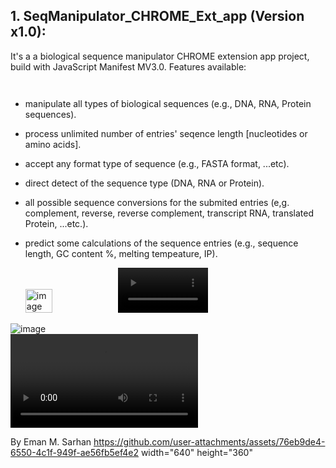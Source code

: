 ## 1. SeqManipulator_CHROME_Ext_app (Version x1.0):
It's a a biological sequence manipulator CHROME extension app project, build with JavaScript Manifest MV3.0.
Features available:


<div style="display: flex; align-items: center; justify-content: space-between;">
  
* manipulate all types of biological sequences (e.g., DNA, RNA, Protein sequences).
* process unlimited number of entries' seqence length [nucleotides or amino acids].
* accept any format type of sequence (e.g., FASTA format, ...etc).
* direct detect of the sequence type (DNA, RNA or Protein).
* all possible sequence conversions for the submited entries (e,g. complement, reverse, reverse complement, transcript RNA, translated Protein, ...etc.).
* predict some calculations of the sequence entries (e.g., sequence length, GC content %, melting tempeature, IP).
  
  <img alt="image" src="https://github.com/user-attachments/assets/51de3e54-0ce9-4ff7-bbe5-b31c8e83a68d" style="width: 30%; height: auto;" />
  <video controls src="https://github.com/user-attachments/assets/76eb9de4-6550-4c1f-949f-ae56fb5ef4e2" style="width: 30%; height: auto;"></video>
</div>



<div class='row'>
  <div class='col-6'>
      <img alt="image" src="https://github.com/user-attachments/assets/51de3e54-0ce9-4ff7-bbe5-b31c8e83a68d" /> 
  </div>

  <div class='col-6'>
      <video controls src="https://github.com/user-attachments/assets/76eb9de4-6550-4c1f-949f-ae56fb5ef4e2"/>
  </div>
</div>




By Eman M. Sarhan
https://github.com/user-attachments/assets/76eb9de4-6550-4c1f-949f-ae56fb5ef4e2
width="640" height="360" 

